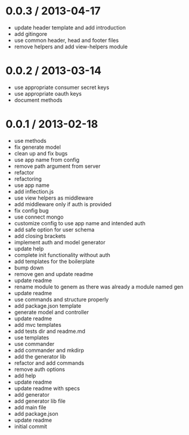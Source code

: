 
0.0.3 / 2013-04-17 
==================

  * update header template and add introduction
  * add gitingore
  * use common header, head and footer files
  * remove helpers and add view-helpers module

0.0.2 / 2013-03-14 
==================

  * use appropriate consumer secret keys
  * use appropriate oauth keys
  * document methods

0.0.1 / 2013-02-18 
==================

  * use methods
  * fix generate model
  * clean up and fix bugs
  * use app name from config
  * remove path argument from server
  * refactor
  * refactoring
  * use app name
  * add inflection.js
  * use view helpers as middleware
  * add middleware only if auth is provided
  * fix config bug
  * use connect mongo
  * customize config to use app name and intended auth
  * add safe option for user schema
  * add closing brackets
  * implement auth and model generator
  * update help
  * complete init functionality without auth
  * add templates for the boilerplate
  * bump down
  * remove gen and update readme
  * update readme
  * rename module to genem as there was already a module named gen
  * update readme
  * use commands and structure properly
  * add package.json template
  * generate model and controller
  * update readme
  * add mvc templates
  * add tests dir and readme.md
  * use templates
  * use commander
  * add commander and mkdirp
  * add the generator lib
  * refactor and add commands
  * remove auth options
  * add help
  * update readme
  * update readme with specs
  * add generator
  * add generator lib file
  * add main file
  * add package.json
  * update readme
  * initial commit
